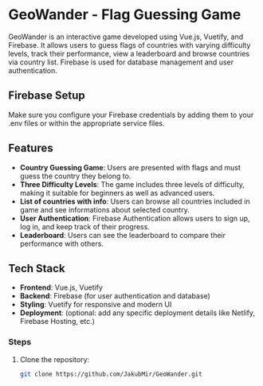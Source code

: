 # GeoWander - Flag Guessing Game

GeoWander is an interactive game developed using Vue.js, Vuetify, and Firebase. It allows users to guess flags of countries with varying difficulty levels, track their performance, view a leaderboard and browse countries via country list. Firebase is used for database management and user authentication.

## Firebase Setup
Make sure you configure your Firebase credentials by adding them to your .env files or within the appropriate service files.

## Features

- **Country Guessing Game**: Users are presented with flags and must guess the country they belong to.
- **Three Difficulty Levels**: The game includes three levels of difficulty, making it suitable for beginners as well as advanced users.
- **List of countries with info**: Users can browse all countries included in game and see informations about selected country.
- **User Authentication**: Firebase Authentication allows users to sign up, log in, and keep track of their progress.
- **Leaderboard**: Users can see the leaderboard to compare their performance with others.

## Tech Stack

- **Frontend**: Vue.js, Vuetify
- **Backend**: Firebase (for user authentication and database)
- **Styling**: Vuetify for responsive and modern UI
- **Deployment**: (optional: add any specific deployment details like Netlify, Firebase Hosting, etc.)

### Steps

1. Clone the repository:

   ```bash
   git clone https://github.com/JakubMir/GeoWander.git
